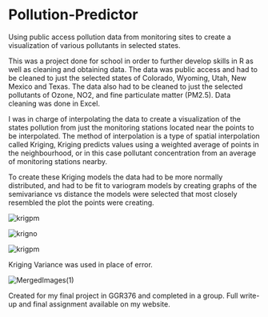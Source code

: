 # Pollution-Predictor
Using public access pollution data from monitoring sites to create a visualization of various pollutants in selected states.

This was a project done for school in order to further develop skills in R as well as cleaning and obtaining data. The data was public access and had to be cleaned to just the selected states of Colorado, Wyoming, Utah, New Mexico and Texas. The data also had to be cleaned to just the selected pollutants of Ozone, NO2, and fine particulate matter (PM2.5). Data cleaning was done in Excel.

I was in charge of interpolating the data to create a visualization of the states pollution from just the monitoring stations located near the points to be interpolated. The method of interpolation is a type of spatial interpolation called Kriging, Kriging predicts values using a weighted average of points in the neighbourhood, or in this case pollutant concentration from an average of monitoring stations nearby.

To create these Kriging models the data had to be more normally distributed, and had to be fit to variogram models by creating graphs of the semivariance vs distance the models were selected that most closely resembled the plot the points were creating.


![krigpm](https://user-images.githubusercontent.com/104862416/178122812-33d8a170-286d-4e46-b088-09e5ac5e86a0.png)

![krigno](https://user-images.githubusercontent.com/104862416/178122820-909560b3-7c39-423f-ade9-c691d70d6cbb.png)

![krigpm](https://user-images.githubusercontent.com/104862416/178122850-d1bcd1ab-912b-4d58-826f-7d4fc60e61e5.png)

Kriging Variance was used in place of error. 

![MergedImages(1)](https://user-images.githubusercontent.com/104862416/178122869-ca97e30d-aa70-457b-a3ff-506d06a26228.png)

Created for my final project in GGR376 and completed in a group. Full write-up and final assignment available on my website.

